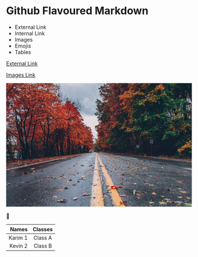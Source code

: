# Github Flavoured Markdown

- External Link
- Internal Link
- Images
- Emojis
- Tables

[External Link](https://help.github.com/en)

[Images Link](#images)

![image1](/folder/photo-1.jpeg)

🍎

|Names|Classes|
|-----:|:-----:|
|Karim 1| Class A|
|Kevin 2| Class B|


